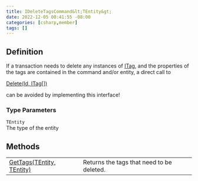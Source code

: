 ```yaml
---
title: IDeleteTagsCommand&lt;TEntity&gt;
date: 2022-12-05 00:41:55 -08:00
categories: [csharp,member]
tags: []
---
```


## Definition

If a transaction needs to delete any instances of <a href='/posts/csharp.member.entitydb.abstractions.tags.itag/'>ITag</a>, and the properties of the tags
are contained in the command and/or entity, a direct call to
<!--/posts/csharp.member.entitydb.abstractions.transactions.builders.itransactionbuilder`1.delete/--><a href='#'>Delete(Id, ITag[])</a>
can be avoided by implementing this interface!

### Type Parameters
`TEntity`<br />The type of the entity
## Methods
<table><tr><td><!--/posts/csharp.member.entitydb.common.commands.ideletetagscommand`1.gettags/--><a href='#'>GetTags(TEntity, TEntity)</a></td><td>
Returns the tags that need to be deleted.
</td></tr></table>
